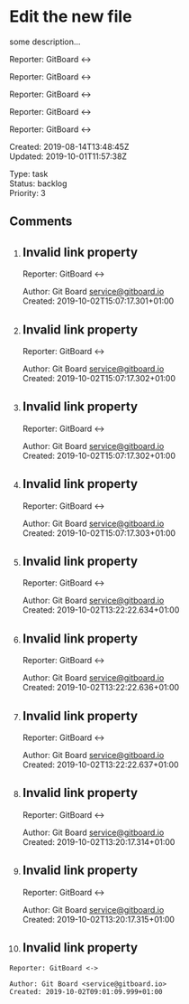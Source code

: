 # Edit the new file

some description...

Reporter: GitBoard <->

Reporter: GitBoard <->

Reporter: GitBoard <->

Reporter: GitBoard <->

Reporter: GitBoard <->  

Created: 2019-08-14T13:48:45Z  
Updated: 2019-10-01T11:57:38Z

Type: task  
Status: backlog  
Priority: 3

## Comments
1.  ## Invalid link property
    Reporter: GitBoard <->
    

    Author: Git Board <service@gitboard.io>  
    Created: 2019-10-02T15:07:17.301+01:00  

2.  ## Invalid link property
    Reporter: GitBoard <->
    

    Author: Git Board <service@gitboard.io>  
    Created: 2019-10-02T15:07:17.302+01:00  

3.  ## Invalid link property
    Reporter: GitBoard <->
    

    Author: Git Board <service@gitboard.io>  
    Created: 2019-10-02T15:07:17.302+01:00  

4.  ## Invalid link property
    Reporter: GitBoard <->
    

    Author: Git Board <service@gitboard.io>  
    Created: 2019-10-02T15:07:17.303+01:00  

5.  ## Invalid link property
    Reporter: GitBoard <->

    Author: Git Board <service@gitboard.io>  
    Created: 2019-10-02T13:22:22.634+01:00  

6.  ## Invalid link property
    Reporter: GitBoard <->

    Author: Git Board <service@gitboard.io>  
    Created: 2019-10-02T13:22:22.636+01:00  

7.  ## Invalid link property
    Reporter: GitBoard <->

    Author: Git Board <service@gitboard.io>  
    Created: 2019-10-02T13:22:22.637+01:00  

8.  ## Invalid link property
    Reporter: GitBoard <->

    Author: Git Board <service@gitboard.io>  
    Created: 2019-10-02T13:20:17.314+01:00  

9.  ## Invalid link property
    Reporter: GitBoard <->

    Author: Git Board <service@gitboard.io>  
    Created: 2019-10-02T13:20:17.315+01:00  

10.  ## Invalid link property
    Reporter: GitBoard <->

    Author: Git Board <service@gitboard.io>  
    Created: 2019-10-02T09:01:09.999+01:00  
